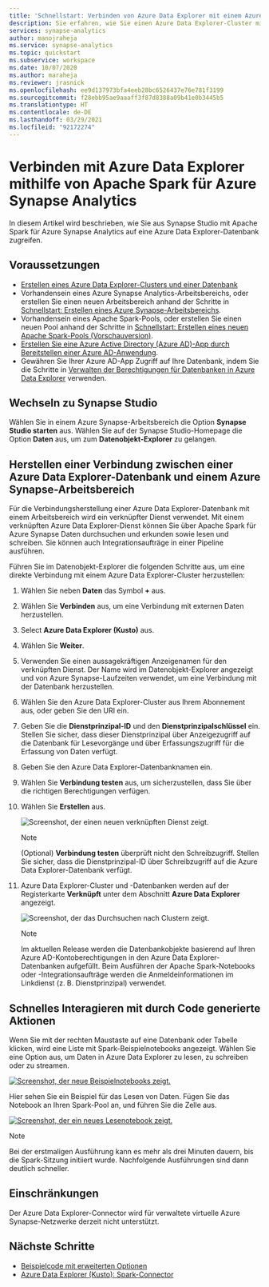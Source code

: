 ```yaml
---
title: 'Schnellstart: Verbinden von Azure Data Explorer mit einem Azure Synapse Analytics-Arbeitsbereich'
description: Sie erfahren, wie Sie einen Azure Data Explorer-Cluster mit einem Azure Synapse Analytics-Arbeitsbereich verbinden, indem Sie Apache Spark für Azure Synapse Analytics verwenden.
services: synapse-analytics
author: manojraheja
ms.service: synapse-analytics
ms.topic: quickstart
ms.subservice: workspace
ms.date: 10/07/2020
ms.author: maraheja
ms.reviewer: jrasnick
ms.openlocfilehash: ee9d137973bfa4eeb28bc6526437e76e781f3199
ms.sourcegitcommit: f28ebb95ae9aaaff3f87d8388a09b41e0b3445b5
ms.translationtype: HT
ms.contentlocale: de-DE
ms.lasthandoff: 03/29/2021
ms.locfileid: "92172274"
---
```

# <a name="connect-to-azure-data-explorer-using-apache-spark-for-azure-synapse-analytics"></a>Verbinden mit Azure Data Explorer mithilfe von Apache Spark für Azure Synapse Analytics

In diesem Artikel wird beschrieben, wie Sie aus Synapse Studio mit Apache Spark für Azure Synapse Analytics auf eine Azure Data Explorer-Datenbank zugreifen.

## <a name="prerequisites"></a>Voraussetzungen

* [Erstellen eines Azure Data Explorer-Clusters und einer Datenbank](/azure/data-explorer/create-cluster-database-portal)
* Vorhandensein eines Azure Synapse Analytics-Arbeitsbereichs, oder erstellen Sie einen neuen Arbeitsbereich anhand der Schritte in [Schnellstart: Erstellen eines Azure Synapse-Arbeitsbereichs](./quickstart-create-workspace.md).
* Vorhandensein eines Apache Spark-Pools, oder erstellen Sie einen neuen Pool anhand der Schritte in [Schnellstart: Erstellen eines neuen Apache Spark-Pools (Vorschauversion)](./quickstart-create-apache-spark-pool-portal.md).
* [Erstellen Sie eine Azure Active Directory (Azure AD)-App durch Bereitstellen einer Azure AD-Anwendung](/azure/data-explorer/kusto/management/access-control/how-to-provision-aad-app).
* Gewähren Sie Ihrer Azure AD-App Zugriff auf Ihre Datenbank, indem Sie die Schritte in [Verwalten der Berechtigungen für Datenbanken in Azure Data Explorer](/azure/data-explorer/manage-database-permissions) verwenden.

## <a name="go-to-synapse-studio"></a>Wechseln zu Synapse Studio

Wählen Sie in einem Azure Synapse-Arbeitsbereich die Option **Synapse Studio starten** aus. Wählen Sie auf der Synapse Studio-Homepage die Option **Daten** aus, um zum **Datenobjekt-Explorer** zu gelangen.

## <a name="connect-an-azure-data-explorer-database-to-an-azure-synapse-workspace"></a>Herstellen einer Verbindung zwischen einer Azure Data Explorer-Datenbank und einem Azure Synapse-Arbeitsbereich

Für die Verbindungsherstellung einer Azure Data Explorer-Datenbank mit einem Arbeitsbereich wird ein verknüpfter Dienst verwendet. Mit einem verknüpften Azure Data Explorer-Dienst können Sie über Apache Spark für Azure Synapse Daten durchsuchen und erkunden sowie lesen und schreiben. Sie können auch Integrationsaufträge in einer Pipeline ausführen.

Führen Sie im Datenobjekt-Explorer die folgenden Schritte aus, um eine direkte Verbindung mit einem Azure Data Explorer-Cluster herzustellen:

1. Wählen Sie neben **Daten** das Symbol **+** aus.
1. Wählen Sie **Verbinden** aus, um eine Verbindung mit externen Daten herzustellen.
1. Select **Azure Data Explorer (Kusto)** aus.
1. Wählen Sie **Weiter**.
1. Verwenden Sie einen aussagekräftigen Anzeigenamen für den verknüpften Dienst. Der Name wird im Datenobjekt-Explorer angezeigt und von Azure Synapse-Laufzeiten verwendet, um eine Verbindung mit der Datenbank herzustellen.
1. Wählen Sie den Azure Data Explorer-Cluster aus Ihrem Abonnement aus, oder geben Sie den URI ein.
1. Geben Sie die **Dienstprinzipal-ID** und den **Dienstprinzipalschlüssel** ein. Stellen Sie sicher, dass dieser Dienstprinzipal über Anzeigezugriff auf die Datenbank für Lesevorgänge und über Erfassungszugriff für die Erfassung von Daten verfügt.
1. Geben Sie den Azure Data Explorer-Datenbanknamen ein.
1. Wählen Sie **Verbindung testen** aus, um sicherzustellen, dass Sie über die richtigen Berechtigungen verfügen.
1. Wählen Sie **Erstellen** aus.

    ![Screenshot, der einen neuen verknüpften Dienst zeigt.](./media/quickstart-connect-azure-data-explorer/003-new-linked-service.png)

    > [!NOTE]
    > (Optional) **Verbindung testen** überprüft nicht den Schreibzugriff. Stellen Sie sicher, dass die Dienstprinzipal-ID über Schreibzugriff auf die Azure Data Explorer-Datenbank verfügt.

1. Azure Data Explorer-Cluster und -Datenbanken werden auf der Registerkarte **Verknüpft** unter dem Abschnitt **Azure Data Explorer** angezeigt.

    ![Screenshot, der das Durchsuchen nach Clustern zeigt.](./media/quickstart-connect-azure-data-explorer/004-browse-clusters.png)

    > [!NOTE]
    > Im aktuellen Release werden die Datenbankobjekte basierend auf Ihren Azure AD-Kontoberechtigungen in den Azure Data Explorer-Datenbanken aufgefüllt. Beim Ausführen der Apache Spark-Notebooks oder -Integrationsaufträge werden die Anmeldeinformationen im Linkdienst (z. B. Dienstprinzipal) verwendet.

## <a name="quickly-interact-with-code-generated-actions"></a>Schnelles Interagieren mit durch Code generierte Aktionen

Wenn Sie mit der rechten Maustaste auf eine Datenbank oder Tabelle klicken, wird eine Liste mit Spark-Beispielnotebooks angezeigt. Wählen Sie eine Option aus, um Daten in Azure Data Explorer zu lesen, zu schreiben oder zu streamen.

[![Screenshot, der neue Beispielnotebooks zeigt.](./media/quickstart-connect-azure-data-explorer/005-new-notebook.png)](./media/quickstart-connect-azure-data-explorer/005-new-notebook.png#lightbox)

Hier sehen Sie ein Beispiel für das Lesen von Daten. Fügen Sie das Notebook an Ihren Spark-Pool an, und führen Sie die Zelle aus.

[![Screenshot, der ein neues Lesenotebook zeigt.](./media/quickstart-connect-azure-data-explorer/006-read-data.png)](./media/quickstart-connect-azure-data-explorer/006-read-data.png#lightbox)

   > [!NOTE]
   > Bei der erstmaligen Ausführung kann es mehr als drei Minuten dauern, bis die Spark-Sitzung initiiert wurde. Nachfolgende Ausführungen sind dann deutlich schneller.

## <a name="limitations"></a>Einschränkungen

Der Azure Data Explorer-Connector wird für verwaltete virtuelle Azure Synapse-Netzwerke derzeit nicht unterstützt.

## <a name="next-steps"></a>Nächste Schritte

* [Beispielcode mit erweiterten Optionen](https://github.com/Azure/azure-kusto-spark/blob/master/samples/src/main/python/SynapseSample.py)
* [Azure Data Explorer (Kusto): Spark-Connector](https://github.com/Azure/azure-kusto-spark)